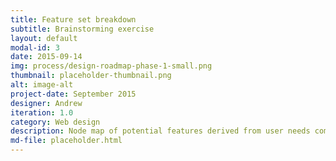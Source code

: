 ```yaml
---
title: Feature set breakdown
subtitle: Brainstorming exercise
layout: default
modal-id: 3
date: 2015-09-14
img: process/design-roadmap-phase-1-small.png
thumbnail: placeholder-thumbnail.png
alt: image-alt
project-date: September 2015
designer: Andrew
iteration: 1.0
category: Web design
description: Node map of potential features derived from user needs compiled during discovery.
md-file: placeholder.html
---
```

